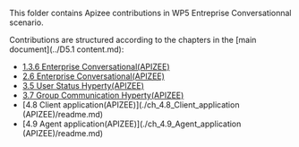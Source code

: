 This folder contains Apizee contributions in WP5 Entreprise Conversationnal scenario.

Contributions are structured according to the chapters in the [main document](../D5.1 content.md):
  * [1.3.6 Enterprise Conversational(APIZEE)](./ch_1.3.6_Usage_Scenario_Selection(APIZEE)/reade.md)
  * [2.6 Enterprise Conversational(APIZEE)](./ch_2.6_Usage_scenarios_description(APIZEE)/readme.md)
  * [3.5 User Status Hyperty(APIZEE)](./ch_3.5_User_Status_Hyperty(APIZEE)/readme.md)
  * [3.7 Group Communication Hyperty(APIZEE)](./ch_3.7_Hyperty_phase2_name(APIZEE)/readme.md)
  * [4.8 Client application(APIZEE)](./ch_4.8_Client_application (APIZEE)/readme.md)
  * [4.9 Agent application(APIZEE)](./ch_4.9_Agent_application (APIZEE)/readme.md)
  
  
